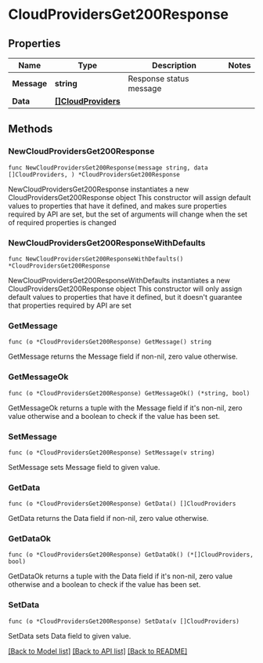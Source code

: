 # CloudProvidersGet200Response

## Properties

Name | Type | Description | Notes
------------ | ------------- | ------------- | -------------
**Message** | **string** | Response status message | 
**Data** | [**[]CloudProviders**](CloudProviders.md) |  | 

## Methods

### NewCloudProvidersGet200Response

`func NewCloudProvidersGet200Response(message string, data []CloudProviders, ) *CloudProvidersGet200Response`

NewCloudProvidersGet200Response instantiates a new CloudProvidersGet200Response object
This constructor will assign default values to properties that have it defined,
and makes sure properties required by API are set, but the set of arguments
will change when the set of required properties is changed

### NewCloudProvidersGet200ResponseWithDefaults

`func NewCloudProvidersGet200ResponseWithDefaults() *CloudProvidersGet200Response`

NewCloudProvidersGet200ResponseWithDefaults instantiates a new CloudProvidersGet200Response object
This constructor will only assign default values to properties that have it defined,
but it doesn't guarantee that properties required by API are set

### GetMessage

`func (o *CloudProvidersGet200Response) GetMessage() string`

GetMessage returns the Message field if non-nil, zero value otherwise.

### GetMessageOk

`func (o *CloudProvidersGet200Response) GetMessageOk() (*string, bool)`

GetMessageOk returns a tuple with the Message field if it's non-nil, zero value otherwise
and a boolean to check if the value has been set.

### SetMessage

`func (o *CloudProvidersGet200Response) SetMessage(v string)`

SetMessage sets Message field to given value.


### GetData

`func (o *CloudProvidersGet200Response) GetData() []CloudProviders`

GetData returns the Data field if non-nil, zero value otherwise.

### GetDataOk

`func (o *CloudProvidersGet200Response) GetDataOk() (*[]CloudProviders, bool)`

GetDataOk returns a tuple with the Data field if it's non-nil, zero value otherwise
and a boolean to check if the value has been set.

### SetData

`func (o *CloudProvidersGet200Response) SetData(v []CloudProviders)`

SetData sets Data field to given value.



[[Back to Model list]](../README.md#documentation-for-models) [[Back to API list]](../README.md#documentation-for-api-endpoints) [[Back to README]](../README.md)


